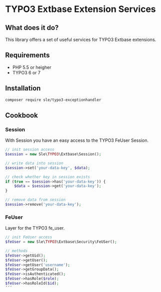 # TYPO3 Extbase Extension Services

## What does it do?
This library offers a set of useful services for TYPO3 Extbase extensions.

## Requirements
- PHP 5.5 or heigher
- TYPO3 6 or 7

## Installation
```bash
composer require sle/typo3-exceptionhandler
```

## Cookbook

### Session
With Session you have an easy access to the TYPO3 FeUser Session.

```php
// init session access
$session = new Sle\TYPO3\Extbase\Session();

// write data into session
$session->set('your-data-key', $data);

// check whether key in session exists
if (true == $session->has('your-data-key')) {
	$data = $session->get('your-data-key');
}

// remove data from session
$session->remove('your-data-key');

```

### FeUser
Layer for the TYPO3 fe_user.

```php
// init FeUser access
$feUser = new Sle\TYPO3\Extbase\Security\FeUSer();

// methods
$feUser->getUid();
$feUser->getUser();
$feUser->getUser('username');
$feUser->getGroupData();
$feUser->isAuthenticated();
$feUser->hasRole($role);
$feUser->hasRoleId($id);
´´´
